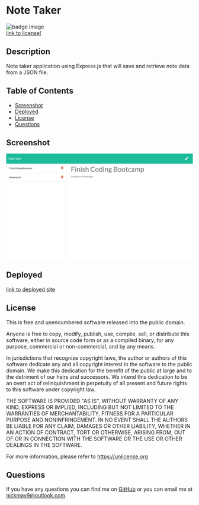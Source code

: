 # Note Taker  
![badge image](https://img.shields.io/badge/license-unlicense-blue)  
[link to license!](https://unlicense.org/) 

## Description
Note taker application using Express.js that will save and retrieve note data from a JSON file.

## Table of Contents
* [Screenshot](#screenshot)
* [Deployed](#deployed)
* [License](#license)
* [Questions](#questions)

## Screenshot
![screenshot](note-taker-screenshot.png)

## Deployed
[link to deployed site](https://vast-river-51940.herokuapp.com/)

## License 
This is free and unencumbered software released into the public domain.

Anyone is free to copy, modify, publish, use, compile, sell, or
distribute this software, either in source code form or as a compiled
binary, for any purpose, commercial or non-commercial, and by any
means.

In jurisdictions that recognize copyright laws, the author or authors
of this software dedicate any and all copyright interest in the
software to the public domain. We make this dedication for the benefit
of the public at large and to the detriment of our heirs and
successors. We intend this dedication to be an overt act of
relinquishment in perpetuity of all present and future rights to this
software under copyright law.

THE SOFTWARE IS PROVIDED "AS IS", WITHOUT WARRANTY OF ANY KIND,
EXPRESS OR IMPLIED, INCLUDING BUT NOT LIMITED TO THE WARRANTIES OF
MERCHANTABILITY, FITNESS FOR A PARTICULAR PURPOSE AND NONINFRINGEMENT.
IN NO EVENT SHALL THE AUTHORS BE LIABLE FOR ANY CLAIM, DAMAGES OR
OTHER LIABILITY, WHETHER IN AN ACTION OF CONTRACT, TORT OR OTHERWISE,
ARISING FROM, OUT OF OR IN CONNECTION WITH THE SOFTWARE OR THE USE OR
OTHER DEALINGS IN THE SOFTWARE.

For more information, please refer to <https://unlicense.org>

## Questions
If you have any questions you can find me on [GitHub](https://github.com/nickmay9) or you can email me at nickmay9@outlook.com.
